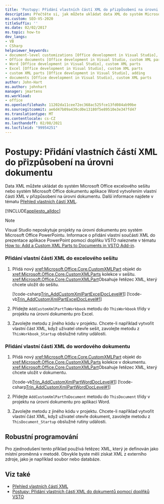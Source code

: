 ```yaml
---
title: 'Postupy: Přidání vlastních částí XML do přizpůsobení na úrovni dokumentu'
description: Přečtěte si, jak můžete ukládat data XML do systém Microsoft Office excelový sešit nebo systém Microsoft Office wordový dokument vytvořením vlastní části XML v přizpůsobení na úrovni dokumentu.
ms.custom: SEO-VS-2020
titleSuffix: ''
ms.date: 02/02/2017
ms.topic: how-to
dev_langs:
- VB
- CSharp
helpviewer_keywords:
- document-level customizations [Office development in Visual Studio], custom XML parts
- Office documents [Office development in Visual Studio, custom XML parts
- Word [Office development in Visual Studio], custom XML parts
- Excel [Office development in Visual Studio], custom XML parts
- custom XML parts [Office development in Visual Studio], adding
- documents [Office development in Visual Studio], custom XML parts
author: John-Hart
ms.author: johnhart
manager: jmartens
ms.workload:
- office
ms.openlocfilehash: 11202da11cee72ec368ac525fce13fd084ab99be
ms.sourcegitcommit: ae6d47b09a439cd0e13180f5e89510e3e347fd47
ms.translationtype: MT
ms.contentlocale: cs-CZ
ms.lasthandoff: 02/08/2021
ms.locfileid: "99954251"
---
```

# <a name="how-to-add-custom-xml-parts-to-document-level-customizations"></a>Postupy: Přidání vlastních částí XML do přizpůsobení na úrovni dokumentu
  Data XML můžete ukládat do systém Microsoft Office excelového sešitu nebo systém Microsoft Office dokumentu aplikace Word vytvořením vlastní části XML v přizpůsobení na úrovni dokumentu. Další informace najdete v tématu [Přehled vlastních částí XML](../vsto/custom-xml-parts-overview.md).

 [!INCLUDE[appliesto_alldoc](../vsto/includes/appliesto-alldoc-md.md)]

> [!NOTE]
> Visual Studio neposkytuje projekty na úrovni dokumentu pro systém Microsoft Office PowerPointu. Informace o přidání vlastní součásti XML do prezentace aplikace PowerPoint pomocí doplňku VSTO naleznete v tématu [How to: Add a Custom XML Parts to Documents in VSTO Add-in](../vsto/how-to-add-custom-xml-parts-to-documents-by-using-vsto-add-ins.md).

### <a name="to-add-a-custom-xml-part-to-an-excel-workbook"></a>Přidání vlastní části XML do excelového sešitu

1. Přidá nový <xref:Microsoft.Office.Core.CustomXMLPart> objekt do <xref:Microsoft.Office.Core.CustomXMLParts> kolekce v sešitu. <xref:Microsoft.Office.Core.CustomXMLPart>Obsahuje řetězec XML, který chcete uložit do sešitu.

     [!code-csharp[Trin_AddCustomXmlPartExcelDocLevel#1](../vsto/codesnippet/CSharp/Trin_AddCustomXmlPartExcelDocLevel/ThisWorkbook.cs#1)]
     [!code-vb[Trin_AddCustomXmlPartExcelDocLevel#1](../vsto/codesnippet/VisualBasic/Trin_AddCustomXmlPartExcelDocLevel/ThisWorkbook.vb#1)]

2. Přidejte `AddCustomXmlPartToWorkbook` metodu do `ThisWorkbook` třídy v projektu na úrovni dokumentu pro Excel.

3. Zavolejte metodu z jiného kódu v projektu. Chcete-li například vytvořit vlastní část XML, když uživatel otevře sešit, zavolejte metodu z `ThisWorkbook_Startup` obslužné rutiny události.

### <a name="to-add-a-custom-xml-part-to-a-word-document"></a>Přidání vlastní části XML do wordového dokumentu

1. Přidá nový <xref:Microsoft.Office.Core.CustomXMLPart> objekt do <xref:Microsoft.Office.Core.CustomXMLParts> kolekce v dokumentu. <xref:Microsoft.Office.Core.CustomXMLPart>Obsahuje řetězec XML, který chcete uložit v dokumentu.

     [!code-vb[Trin_AddCustomXmlPartWordDocLevel#1](../vsto/codesnippet/VisualBasic/Trin_AddCustomXmlPartWordDocLevel/ThisDocument.vb#1)]
     [!code-csharp[Trin_AddCustomXmlPartWordDocLevel#1](../vsto/codesnippet/CSharp/Trin_AddCustomXmlPartWordDocLevel/ThisDocument.cs#1)]

2. Přidejte `AddCustomXmlPartToDocument` metodu do `ThisDocument` třídy v projektu na úrovni dokumentu pro aplikaci Word.

3. Zavolejte metodu z jiného kódu v projektu. Chcete-li například vytvořit vlastní část XML, když uživatel otevře dokument, zavolejte metodu z `ThisDocument_Startup` obslužné rutiny události.

## <a name="robust-programming"></a>Robustní programování
 Pro zjednodušení tento příklad používá řetězec XML, který je definován jako místní proměnná v metodě. Obvykle byste měli získat XML z externího zdroje, jako je například soubor nebo databáze.

## <a name="see-also"></a>Viz také
- [Přehled vlastních částí XML](../vsto/custom-xml-parts-overview.md)
- [Postupy: Přidání vlastních částí XML do dokumentů pomocí doplňků VSTO](../vsto/how-to-add-custom-xml-parts-to-documents-by-using-vsto-add-ins.md)
